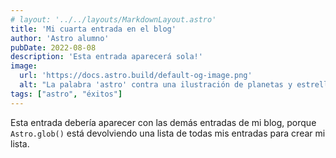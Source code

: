 ```yaml
---
# layout: '../../layouts/MarkdownLayout.astro'
title: 'Mi cuarta entrada en el blog'
author: 'Astro alumno'
pubDate: 2022-08-08
description: 'Esta entrada aparecerá sola!'
image:
  url: 'https://docs.astro.build/default-og-image.png'
  alt: "La palabra 'astro' contra una ilustración de planetas y estrellas."
tags: ["astro", "éxitos"]
---
```


Esta entrada debería aparecer con las demás entradas de mi blog, porque `Astro.glob()` está devolviendo una lista de todas mis entradas para crear mi lista.
